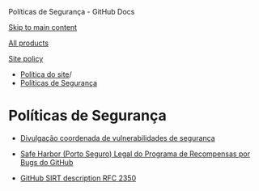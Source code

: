 Políticas de Segurança - GitHub Docs

[Skip to main content](#main-content)

[All products](/pt)

[Site policy](/site-policy)

* [Política do site](/pt/site-policy)/
* [Políticas de Segurança](/pt/site-policy/security-policies)

Políticas de Segurança
==========

* [Divulgação coordenada de vulnerabilidades de segurança](/pt/site-policy/security-policies/coordinated-disclosure-of-security-vulnerabilities)

* [Safe Harbor (Porto Seguro) Legal do Programa de Recompensas por Bugs do GitHub](/pt/site-policy/security-policies/github-bug-bounty-program-legal-safe-harbor)

* [GitHub SIRT description RFC 2350](/pt/site-policy/security-policies/github-sirt-description-rfc-2350)
